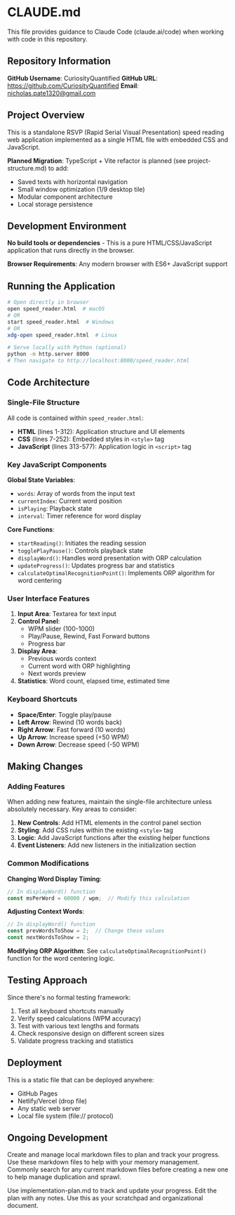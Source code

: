 # CLAUDE.md

This file provides guidance to Claude Code (claude.ai/code) when working with code in this repository.

## Repository Information

**GitHub Username**: CuriosityQuantified
**GitHub URL**: https://github.com/CuriosityQuantified
**Email**: nicholas.pate1320@gmail.com

## Project Overview

This is a standalone RSVP (Rapid Serial Visual Presentation) speed reading web application implemented as a single HTML file with embedded CSS and JavaScript.

**Planned Migration**: TypeScript + Vite refactor is planned (see project-structure.md) to add:
- Saved texts with horizontal navigation
- Small window optimization (1/9 desktop tile)
- Modular component architecture
- Local storage persistence

## Development Environment

**No build tools or dependencies** - This is a pure HTML/CSS/JavaScript application that runs directly in the browser.

**Browser Requirements**: Any modern browser with ES6+ JavaScript support

## Running the Application

```bash
# Open directly in browser
open speed_reader.html  # macOS
# OR
start speed_reader.html  # Windows
# OR
xdg-open speed_reader.html  # Linux

# Serve locally with Python (optional)
python -m http.server 8000
# Then navigate to http://localhost:8000/speed_reader.html
```

## Code Architecture

### Single-File Structure
All code is contained within `speed_reader.html`:
- **HTML** (lines 1-312): Application structure and UI elements
- **CSS** (lines 7-252): Embedded styles in `<style>` tag
- **JavaScript** (lines 313-577): Application logic in `<script>` tag

### Key JavaScript Components

**Global State Variables**:
- `words`: Array of words from the input text
- `currentIndex`: Current word position
- `isPlaying`: Playback state
- `interval`: Timer reference for word display

**Core Functions**:
- `startReading()`: Initiates the reading session
- `togglePlayPause()`: Controls playback state
- `displayWord()`: Handles word presentation with ORP calculation
- `updateProgress()`: Updates progress bar and statistics
- `calculateOptimalRecognitionPoint()`: Implements ORP algorithm for word centering

### User Interface Features

1. **Input Area**: Textarea for text input
2. **Control Panel**: 
   - WPM slider (100-1000)
   - Play/Pause, Rewind, Fast Forward buttons
   - Progress bar
3. **Display Area**: 
   - Previous words context
   - Current word with ORP highlighting
   - Next words preview
4. **Statistics**: Word count, elapsed time, estimated time

### Keyboard Shortcuts

- **Space/Enter**: Toggle play/pause
- **Left Arrow**: Rewind (10 words back)
- **Right Arrow**: Fast forward (10 words)
- **Up Arrow**: Increase speed (+50 WPM)
- **Down Arrow**: Decrease speed (-50 WPM)

## Making Changes

### Adding Features
When adding new features, maintain the single-file architecture unless absolutely necessary. Key areas to consider:

1. **New Controls**: Add HTML elements in the control panel section
2. **Styling**: Add CSS rules within the existing `<style>` tag
3. **Logic**: Add JavaScript functions after the existing helper functions
4. **Event Listeners**: Add new listeners in the initialization section

### Common Modifications

**Changing Word Display Timing**:
```javascript
// In displayWord() function
const msPerWord = 60000 / wpm;  // Modify this calculation
```

**Adjusting Context Words**:
```javascript
// In displayWord() function
const prevWordsToShow = 2;  // Change these values
const nextWordsToShow = 2;
```

**Modifying ORP Algorithm**:
See `calculateOptimalRecognitionPoint()` function for the word centering logic.

## Testing Approach

Since there's no formal testing framework:
1. Test all keyboard shortcuts manually
2. Verify speed calculations (WPM accuracy)
3. Test with various text lengths and formats
4. Check responsive design on different screen sizes
5. Validate progress tracking and statistics

## Deployment

This is a static file that can be deployed anywhere:
- GitHub Pages
- Netlify/Vercel (drop file)
- Any static web server
- Local file system (file:// protocol)

## Ongoing Development
Create and manage local markdown files to plan and track your progress. Use these markdown files to help with your memory management. Commonly search for any current markdown files before creating a new one to help manage duplication and sprawl. 

Use implementation-plan.md to track and update your progress. Edit the plan with any notes. Use this as your scratchpad and organizational document. 